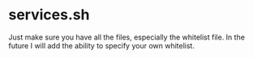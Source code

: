 # services.sh
Just make sure you have all the files, especially the whitelist file. In the future I will add the ability to specify your own whitelist.
